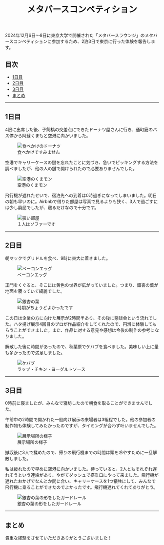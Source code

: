 ﻿---
title: "メタバースコンペティション"

header:
  image: /assets/images/tokyo-u/akamon.jpg
  caption: "Photo credit: [**Unsplash**](https://unsplash.com)"

last_modified_at: 2024-12-11T16:20:02-05:00
categories:
  - Blog
tags:
  - Tokyo
---

2024年12月6日〜8日に東京大学で開催された「メタバースラウンジ」のメタバースコンペティションに参加するため、2泊3日で東京に行った体験を報告します。

## 目次

- [1日目](#1日目)
- [2日目](#2日目)
- [3日目](#3日目)
- [まとめ](#まとめ)

---

## 1日目

4限に出席した後、子飼橋の交差点にできたドーナツ屋さんに行き、通町筋のバス停から阿蘇くまもと空港に向かいました。

<figure style="width: 400px" class="align-center">
  <img src="{{ site.url }}{{ site.baseurl }}/assets/images/tokyo-u/donuts.jpg" alt="食べかけのドーナツ">
  <figcaption>食べかけですみません</figcaption>
</figure>

空港でキャリーケースの鍵を忘れたことに気づき、急いでピッキングする方法を調べましたが、他の人の鍵で開けられたので必要ありませんでした。

<figure style="width: 400px" class="align-center">
  <img src="{{ site.url }}{{ site.baseurl }}/assets/images/tokyo-u/kumamon.png" alt="空港のくまモン">
  <figcaption>空港のくまモン</figcaption>
</figure>

飛行機が遅れたせいで、宿泊先への到着は0時過ぎになってしまいました。明日の朝も早いのに。Airbnbで借りた部屋は写真で見るよりも狭く、3人で過ごすには少し窮屈でしたが、寝るだけなので十分です。

<figure style="width: 400px" class="align-center">
  <img src="{{ site.url }}{{ site.baseurl }}/assets/images/tokyo-u/room.jpeg" alt="狭い部屋">
  <figcaption>１人はソファーです</figcaption>
</figure>

---

## 2日目

朝マックでグリドルを食べ、9時に東大に着きました。

<figure style="width: 400px" class="align-center">
  <img src="{{ site.url }}{{ site.baseurl }}/assets/images/tokyo-u/guridoru.jpg" alt="ベーコンエッグ">
  <figcaption>ベーコンエッグ</figcaption>
</figure>

正門をくぐると、そこには黄色の世界が広がっていました。つまり、銀杏の葉が地面を覆っていて綺麗でした。

<figure style="width: 400px" class="align-center">
  <img src="{{ site.url }}{{ site.baseurl }}/assets/images/tokyo-u/yellow.jpeg" alt="銀杏の葉">
  <figcaption>時期がちょうどよかったです</figcaption>
</figure>

この日は企業の方に向けた展示が2時間半あり、その後に懇談会という流れでした。ハタ揚げ展示4回目のプロが作品紹介をしてくれたので、円滑に体験してもらうことができました。また、作品に対する意見や感想は今後の制作の参考になりました。

解散した後に時間があったので、秋葉原でケバブを食べました。美味しい上に量も多かったので満足しました。

<figure style="width: 400px" class="align-center">
  <img src="{{ site.url }}{{ site.baseurl }}/assets/images/tokyo-u/kebabu.jpg" alt="ケバブ">
  <figcaption>ラップ・チキン・ヨーグルトソース</figcaption>
</figure>

---

## 3日目

0時前に寝ましたが、みんなで寝坊したので朝食を取ることができませんでした。

午前中の2時間で開かれた一般向け展示の来場者は3組程でした。他の参加者の制作物も体験してみたかったのですが、タイミングが合わず叶いませんでした。

<figure style="width: 400px" class="align-center">
  <img src="{{ site.url }}{{ site.baseurl }}/assets/images/tokyo-u/ready.jpg" alt="展示場所の様子">
  <figcaption>展示場所の様子</figcaption>
</figure>

撤収後に3人で揉めたので、帰りの飛行機までの時間は頭を冷やすために一旦解散しました。

私は疲れたので早めに空港に向かいました。待っていると、2人ともそれぞれ遅れそうという連絡があり、やがてダッシュで搭乗口にやって来ました。飛行機が遅れたおかげでなんとか間に合い、キャリーケースを1つ犠牲にして、みんなで飛行機に乗ることができたのでよかったです。飛行機遅れてくれてありがとう。

<figure style="width: 400px" class="align-center">
  <img src="{{ site.url }}{{ site.baseurl }}/assets/images/tokyo-u/guard.jpg" alt="銀杏の葉の形をしたガードレール">
  <figcaption>銀杏の葉の形をしたガードレール</figcaption>
</figure>

---

## まとめ

貴重な経験をさせていただきありがとうございました！
